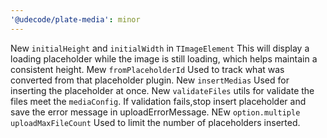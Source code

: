 ```yaml
---
'@udecode/plate-media': minor
---
```


New `initialHeight` and `initialWidth` in `TImageElement` This will display a loading placeholder while the image is still loading, which helps maintain a consistent height.
Mew `fromPlaceholderId` Used to track what was converted from that placeholder plugin.
New `insertMedias` Used for inserting the placeholder at once.
New `validateFiles` utils for validate the files meet the `mediaConfig`. 
If validation fails,stop insert placeholder and save the error message in uploadErrorMessage.
NEw `option.multiple` `uploadMaxFileCount` Used to limit the number of placeholders inserted.